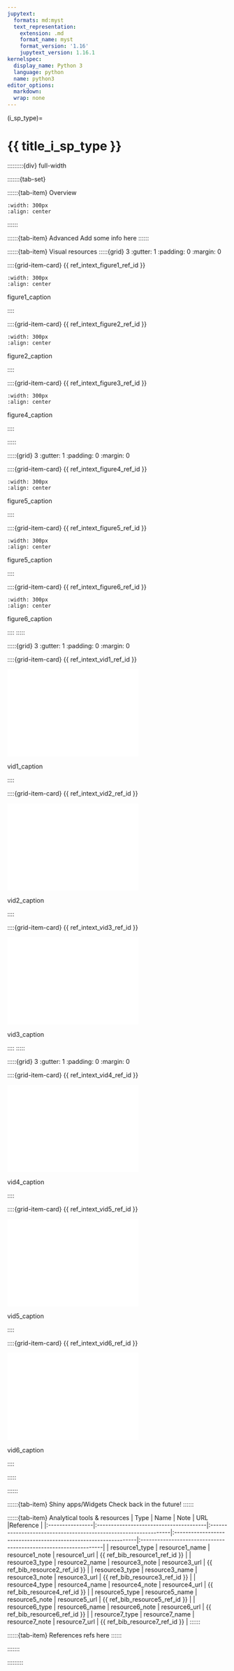 ```yaml
---
jupytext:
  formats: md:myst
  text_representation:
    extension: .md
    format_name: myst
    format_version: '1.16'
    jupytext_version: 1.16.1
kernelspec:
  display_name: Python 3
  language: python
  name: python3
editor_options: 
  markdown: 
  wrap: none
---
```

(i_sp_type)=
# {{ title_i_sp_type }}

:::::::::{div} full-width

<!-- **{{ title_i_sp_type }}**-->

:::::::{tab-set}

::::::{tab-item} Overview

```{figure} ../03_images/03_image_files/00_coming_soon.png
:width: 300px
:align: center
```
::::::

::::::{tab-item} Advanced
Add some info here
::::::

::::::{tab-item} Visual resources
:::::{grid} 3
:gutter: 1
:padding: 0
:margin: 0

::::{grid-item-card} {{ ref_intext_figure1_ref_id  }}
```{figure} ../03_images/03_image_files/figure1_filename.png
:width: 300px
:align: center
```

<p>figure1_caption<p/>
::::

::::{grid-item-card} {{ ref_intext_figure2_ref_id }}
```{figure} ../03_images/03_image_files/figure2_filename.png
:width: 300px
:align: center
```

<p>figure2_caption <p/>
::::

::::{grid-item-card} {{ ref_intext_figure3_ref_id }}
```{figure} ../03_images/03_image_files/figure3_filename.png
:width: 300px
:align: center
```

<p>figure4_caption <p/>
::::

:::::

:::::{grid} 3
:gutter: 1
:padding: 0
:margin: 0

::::{grid-item-card} {{ ref_intext_figure4_ref_id }}
```{figure} ../03_images/03_image_files/figure4_filename.png 
:width: 300px
:align: center
```

<p>figure5_caption <p/>
::::

::::{grid-item-card} {{ ref_intext_figure5_ref_id }}
```{figure} ../03_images/03_image_files/figure5_filename.png 
:width: 300px
:align: center
```
<p>figure5_caption <p/>
::::

::::{grid-item-card} {{ ref_intext_figure6_ref_id }}
```{figure} ../03_images/03_image_files/figure6_filename.png 
:width: 300px
:align: center
```
<p>figure6_caption <p/>
::::
:::::

:::::{grid} 3
:gutter: 1
:padding: 0
:margin: 0

::::{grid-item-card} {{ ref_intext_vid1_ref_id }}

<iframe 
    width="300" 
    height="200" 
    src="vid1_url " 
    frameborder="0" 
    allow="accelerometer; autoplay; clipboard-write; encrypted-media; gyroscope; picture-in-picture" 
    allowfullscreen>
</iframe>

<p>vid1_caption<p/>
::::

::::{grid-item-card} {{ ref_intext_vid2_ref_id }}

<iframe 
    width="300" 
    height="200" 
    src="vid2_url" 
    frameborder="0" 
    allow="accelerometer; autoplay; clipboard-write; encrypted-media; gyroscope; picture-in-picture" 
    allowfullscreen>
</iframe>

<p>vid2_caption<p/>
::::

::::{grid-item-card} {{ ref_intext_vid3_ref_id }}

<iframe 
    width="300" 
    height="200" 
    src="vid3_url" 
    frameborder="0" 
    allow="accelerometer; autoplay; clipboard-write; encrypted-media; gyroscope; picture-in-picture" 
    allowfullscreen>
</iframe>

<p>vid3_caption<p/>
::::
:::::

:::::{grid} 3
:gutter: 1
:padding: 0
:margin: 0

::::{grid-item-card} {{ ref_intext_vid4_ref_id }}

<iframe 
    width="300" 
    height="200" 
    src="vid4_url" 
    frameborder="0" 
    allow="accelerometer; autoplay; clipboard-write; encrypted-media; gyroscope; picture-in-picture" 
    allowfullscreen>
</iframe>

<p>vid4_caption<p/>
::::

::::{grid-item-card} {{ ref_intext_vid5_ref_id }}
 
<iframe 
    width="300" 
    height="200" 
    src="vid5_url" 
    frameborder="0" 
    allow="accelerometer; autoplay; clipboard-write; encrypted-media; gyroscope; picture-in-picture" 
    allowfullscreen>
</iframe>

<p>vid5_caption<p/>
::::

::::{grid-item-card} {{ ref_intext_vid6_ref_id }}

<iframe 
    width="300" 
    height="200" 
    src="vid6_url " 
    frameborder="0" 
    allow="accelerometer; autoplay; clipboard-write; encrypted-media; gyroscope; picture-in-picture" 
    allowfullscreen>
</iframe>

<p>vid6_caption<p/>
::::

:::::

::::::

::::::{tab-item} Shiny apps/Widgets
Check back in the future!
::::::

::::::{tab-item} Analytical tools & resources
| Type | Name | Note | URL |Reference |
|:----------------|:---------------------------------------|:----------------------------------------------------------------|:----------------------------------------------------------------|:----------------------------------------------------------------|
| resource1_type | resource1_name | resource1_note | resource1_url | {{ ref_bib_resource1_ref_id }} |
| resource3_type | resource2_name | resource3_note | resource3_url | {{ ref_bib_resource2_ref_id }} |
| resource3_type | resource3_name | resource3_note | resource3_url | {{ ref_bib_resource3_ref_id }} |
| resource4_type | resource4_name | resource4_note | resource4_url | {{ ref_bib_resource4_ref_id }} |
| resource5_type | resource5_name | resource5_note | resource5_url | {{ ref_bib_resource5_ref_id }} |
| resource6_type | resource6_name | resource6_note | resource6_url | {{ ref_bib_resource6_ref_id }} |
| resource7_type | resource7_name | resource7_note | resource7_url | {{ ref_bib_resource7_ref_id }} |
::::::

::::::{tab-item} References
refs here
::::::

:::::::

:::::::::